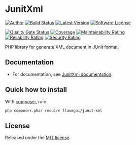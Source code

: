 # JunitXml

[![Author][ico-twitter]][link-twitter]
[![Build Status][ico-ghactions]][link-ghactions]
[![Latest Version][ico-version]][link-packagist]
[![Software License][ico-license]](LICENSE)

[![Quality Gate Status][ico-sonarcloud-gate]][link-sonarcloud-gate]
[![Coverage][ico-sonarcloud-coverage]][link-sonarcloud-coverage]
[![Maintainability Rating][ico-sonarcloud-maintainability]][link-sonarcloud-maintainability]
[![Reliability Rating][ico-sonarcloud-reliability]][link-sonarcloud-reliability]
[![Security Rating][ico-sonarcloud-security]][link-sonarcloud-security]

PHP library for generate XML document in JUnit format.

## Documentation

* For documentation, see [JunitXml documentation](https://llaumgui.github.io/JunitXml/).

## Quick how to install

With [composer](https://getcomposer.org/doc/00-intro.md#installation-linux-unix-osx), run:

```bash
php composer.phar require llaumgui/junit-xml
```

## License

Released under the [MIT license](http://www.opensource.org/licenses/MIT).


[ico-twitter]: https://img.shields.io/static/v1?label=Author&message=llaumgui&color=50ABF1&logo=twitter&style=flat-square
[link-twitter]: https://twitter.com/llaumgui
[ico-ghactions]: https://img.shields.io/github/workflow/status/llaumgui/JunitXml/DevOps?style=flat-square&logo=github&label=DevOps
[link-ghactions]: https://github.com/llaumgui/JunitXml/actions
[ico-version]: https://img.shields.io/packagist/v/llaumgui/junit-xml?include_prereleases&label=Package%20version&style=flat-square&logo=packagist
[link-packagist]: https://packagist.org/packages/llaumgui/junit-xml
[ico-license]: https://img.shields.io/github/license/llaumgui/JunitXml?style=flat-square
[ico-sonarcloud-gate]: https://sonarcloud.io/api/project_badges/measure?branch=main&project=llaumgui-github%3Ajunit-xml&metric=alert_status
[link-sonarcloud-gate]: https://sonarcloud.io/dashboard?id=llaumgui-github%3Ajunit-xml&branch=main
[ico-sonarcloud-coverage]: https://sonarcloud.io/api/project_badges/measure?project=llaumgui-github%3Ajunit-xml&metric=coverage
[link-sonarcloud-coverage]: https://sonarcloud.io/dashboard?id=llaumgui-github%3Ajunit-xml
[ico-sonarcloud-maintainability]: https://sonarcloud.io/api/project_badges/measure?project=llaumgui-github%3Ajunit-xml&metric=sqale_rating
[link-sonarcloud-maintainability]: https://sonarcloud.io/dashboard?id=llaumgui-github%3Ajunit-xml
[ico-sonarcloud-reliability]: https://sonarcloud.io/api/project_badges/measure?project=llaumgui-github%3Ajunit-xml&metric=reliability_rating
[link-sonarcloud-reliability]: https://sonarcloud.io/dashboard?id=llaumgui-github%3Ajunit-xml
[ico-sonarcloud-security]: https://sonarcloud.io/api/project_badges/measure?project=llaumgui-github%3Ajunit-xml&metric=security_rating
[link-sonarcloud-security]: https://sonarcloud.io/dashboard?id=llaumgui-github%3Ajunit-xml

